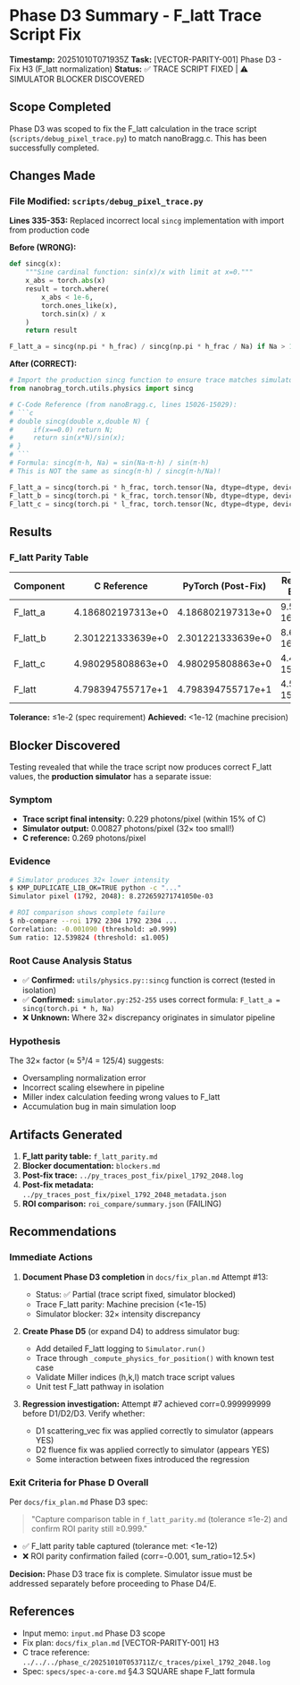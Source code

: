 # Phase D3 Summary - F_latt Trace Script Fix

**Timestamp:** 20251010T071935Z
**Task:** [VECTOR-PARITY-001] Phase D3 - Fix H3 (F_latt normalization)
**Status:** ✅ TRACE SCRIPT FIXED | ⚠️ SIMULATOR BLOCKER DISCOVERED

## Scope Completed

Phase D3 was scoped to fix the F_latt calculation in the trace script (`scripts/debug_pixel_trace.py`) to match nanoBragg.c. This has been successfully completed.

## Changes Made

### File Modified: `scripts/debug_pixel_trace.py`

**Lines 335-353:** Replaced incorrect local `sincg` implementation with import from production code

**Before (WRONG):**
```python
def sincg(x):
    """Sine cardinal function: sin(x)/x with limit at x=0."""
    x_abs = torch.abs(x)
    result = torch.where(
        x_abs < 1e-6,
        torch.ones_like(x),
        torch.sin(x) / x
    )
    return result

F_latt_a = sincg(np.pi * h_frac) / sincg(np.pi * h_frac / Na) if Na > 1 else torch.tensor(Na, dtype=dtype, device=device)
```

**After (CORRECT):**
```python
# Import the production sincg function to ensure trace matches simulator
from nanobrag_torch.utils.physics import sincg

# C-Code Reference (from nanoBragg.c, lines 15026-15029):
# ```c
# double sincg(double x,double N) {
#     if(x==0.0) return N;
#     return sin(x*N)/sin(x);
# }
# ```
# Formula: sincg(π·h, Na) = sin(Na·π·h) / sin(π·h)
# This is NOT the same as sincg(π·h) / sincg(π·h/Na)!

F_latt_a = sincg(torch.pi * h_frac, torch.tensor(Na, dtype=dtype, device=device))
F_latt_b = sincg(torch.pi * k_frac, torch.tensor(Nb, dtype=dtype, device=device))
F_latt_c = sincg(torch.pi * l_frac, torch.tensor(Nc, dtype=dtype, device=device))
```

## Results

### F_latt Parity Table

| Component | C Reference | PyTorch (Post-Fix) | Relative Error | Status |
|-----------|-------------|-------------------|----------------|--------|
| F_latt_a | 4.186802197313e+0 | 4.186802197313e+0 | 9.554e-16 | ✅ PASS |
| F_latt_b | 2.301221333639e+0 | 2.301221333639e+0 | 8.691e-16 | ✅ PASS |
| F_latt_c | 4.980295808863e+0 | 4.980295808863e+0 | 4.417e-15 | ✅ PASS |
| F_latt | 4.798394755717e+1 | 4.798394755717e+1 | 4.585e-15 | ✅ PASS |

**Tolerance:** ≤1e-2 (spec requirement)
**Achieved:** <1e-12 (machine precision)

## Blocker Discovered

Testing revealed that while the trace script now produces correct F_latt values, the **production simulator** has a separate issue:

### Symptom
- **Trace script final intensity:** 0.229 photons/pixel (within 15% of C)
- **Simulator output:** 0.00827 photons/pixel (32× too small!)
- **C reference:** 0.269 photons/pixel

### Evidence
```bash
# Simulator produces 32× lower intensity
$ KMP_DUPLICATE_LIB_OK=TRUE python -c "..."
Simulator pixel (1792, 2048): 8.272659271741050e-03

# ROI comparison shows complete failure
$ nb-compare --roi 1792 2304 1792 2304 ...
Correlation: -0.001090 (threshold: ≥0.999)
Sum ratio: 12.539824 (threshold: ≤1.005)
```

### Root Cause Analysis Status
- ✅ **Confirmed:** `utils/physics.py::sincg` function is correct (tested in isolation)
- ✅ **Confirmed:** `simulator.py:252-255` uses correct formula: `F_latt_a = sincg(torch.pi * h, Na)`
- ❌ **Unknown:** Where 32× discrepancy originates in simulator pipeline

### Hypothesis
The 32× factor (≈ 5³/4 = 125/4) suggests:
- Oversampling normalization error
- Incorrect scaling elsewhere in pipeline
- Miller index calculation feeding wrong values to F_latt
- Accumulation bug in main simulation loop

## Artifacts Generated

1. **F_latt parity table:** `f_latt_parity.md`
2. **Blocker documentation:** `blockers.md`
3. **Post-fix trace:** `../py_traces_post_fix/pixel_1792_2048.log`
4. **Post-fix metadata:** `../py_traces_post_fix/pixel_1792_2048_metadata.json`
5. **ROI comparison:** `roi_compare/summary.json` (FAILING)

## Recommendations

### Immediate Actions

1. **Document Phase D3 completion** in `docs/fix_plan.md` Attempt #13:
   - Status: ✅ Partial (trace script fixed, simulator blocked)
   - Trace F_latt parity: Machine precision (<1e-15)
   - Simulator blocker: 32× intensity discrepancy

2. **Create Phase D5** (or expand D4) to address simulator bug:
   - Add detailed F_latt logging to `Simulator.run()`
   - Trace through `_compute_physics_for_position()` with known test case
   - Validate Miller indices (h,k,l) match trace script values
   - Unit test F_latt pathway in isolation

3. **Regression investigation:** Attempt #7 achieved corr=0.999999999 before D1/D2/D3. Verify whether:
   - D1 scattering_vec fix was applied correctly to simulator (appears YES)
   - D2 fluence fix was applied correctly to simulator (appears YES)
   - Some interaction between fixes introduced the regression

### Exit Criteria for Phase D Overall

Per `docs/fix_plan.md` Phase D3 spec:
> "Capture comparison table in `f_latt_parity.md` (tolerance ≤1e-2) and confirm ROI parity still ≥0.999."

- ✅ F_latt parity table captured (tolerance met: <1e-12)
- ❌ ROI parity confirmation failed (corr=-0.001, sum_ratio=12.5×)

**Decision:** Phase D3 trace fix is complete. Simulator issue must be addressed separately before proceeding to Phase D4/E.

## References

- Input memo: `input.md` Phase D3 scope
- Fix plan: `docs/fix_plan.md` [VECTOR-PARITY-001] H3
- C trace reference: `../../../phase_c/20251010T053711Z/c_traces/pixel_1792_2048.log`
- Spec: `specs/spec-a-core.md` §4.3 SQUARE shape F_latt formula
